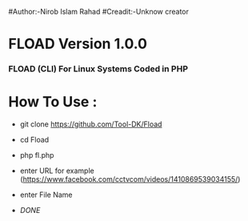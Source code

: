 #Author:-Nirob Islam Rahad
#Creadit:-Unknow creator

# FLOAD Version 1.0.0
### FLOAD (CLI) For Linux Systems Coded in PHP

# How To Use : 


+ git clone https://github.com/Tool-DK/Fload
+ cd Fload
+ php fl.php
+ enter URL for example (https://www.facebook.com/cctvcom/videos/1410869539034155/)
+ enter File Name

+ *DONE*
